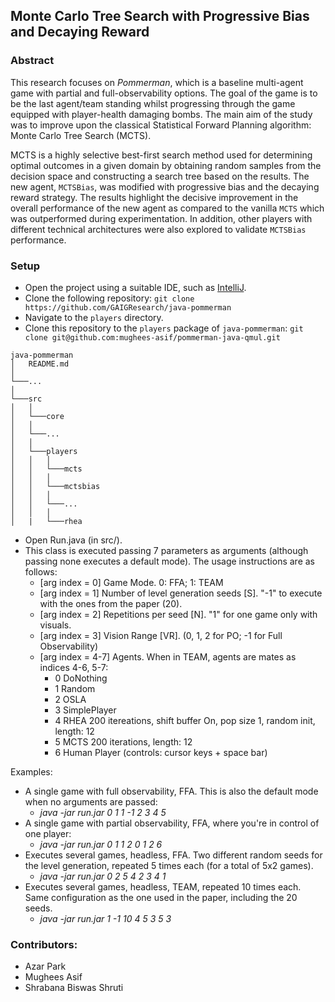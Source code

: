 ## Monte Carlo Tree Search with Progressive Bias and Decaying Reward

### Abstract

This research focuses on _Pommerman_, which is a baseline multi-agent game with partial and full-observability options. The goal of the game is to be the last agent/team standing whilst progressing through the game equipped with player-health damaging bombs. The main aim of the study was to improve upon the classical Statistical Forward Planning algorithm: Monte Carlo Tree Search (MCTS). 

MCTS is a highly selective best-first search method used for determining optimal outcomes in a given domain by obtaining random samples from the decision space and constructing a search tree based on the results. The new agent, `MCTSBias`, was modified with progressive bias and the decaying reward strategy. The results highlight the decisive improvement in the overall performance of the new agent as compared to the vanilla `MCTS` which was outperformed during experimentation. In addition, other players with different technical architectures were also explored to validate `MCTSBias` performance.

### Setup

* Open the project using a suitable IDE, such as [IntelliJ](https://www.jetbrains.com/idea/).
* Clone the following repository: `git clone https://github.com/GAIGResearch/java-pommerman`
* Navigate to the `players` directory.
* Clone this repository to the `players` package of `java-pommerman`: `git clone git@github.com:mughees-asif/pommerman-java-qmul.git`   
```
java-pommerman
│   README.md  
│   
└───...
│   
└───src
│   │   
│   └───core 
│   │   
│   └───...
│   │                   
│   └───players
│   │   │    
│   │   └───mcts
│   │   │    
│   │   └───mctsbias
│   │   │   
│   │   └───...
│   │   │    
│   |   └───rhea
```

* Open Run.java (in src/). 
* This class is executed passing 7 parameters as arguments (although passing none executes a default mode). The usage instructions are as follows:
	* \[arg index = 0\] Game Mode. 0: FFA; 1: TEAM <br>
	* \[arg index = 1\] Number of level generation seeds \[S\]. "-1" to execute with the ones from the paper (20). <br>
	* \[arg index = 2\] Repetitions per seed \[N\]. "1" for one game only with visuals. <br>
	* \[arg index = 3\] Vision Range \[VR\]. (0, 1, 2 for PO; -1 for Full Observability)<br>
	* \[arg index = 4-7\] Agents. When in TEAM, agents are mates as indices 4-6, 5-7: <br>
		* 0 DoNothing <br>
		* 1 Random <br>
		* 2 OSLA <br>
		* 3 SimplePlayer <br>
		* 4 RHEA 200 itereations, shift buffer On, pop size 1, random init, length: 12 <br>
		* 5 MCTS 200 iterations, length: 12 <br>
		* 6 Human Player (controls: cursor keys + space bar)  <br>


Examples: 
 * A single game with full observability, FFA. This is also the default mode when no arguments are passed:
 	* *java -jar run.jar 0 1 1 -1 2 3 4 5*
 * A single game with partial observability, FFA, where you're in control of one player:
 	* *java -jar run.jar 0 1 1 2 0 1 2 6*
 * Executes several games, headless, FFA. Two different random seeds for the level generation, repeated 5 times each (for a total of 5x2 games). 
 	* *java -jar run.jar 0 2 5 4 2 3 4 1* 
 * Executes several games, headless, TEAM, repeated 10 times each. Same configuration as the one used in the paper, including the 20 seeds.
 	* *java -jar run.jar 1 -1 10 4 5 3 5 3* 

### Contributors:

* Azar Park
* Mughees Asif
* Shrabana Biswas Shruti 



